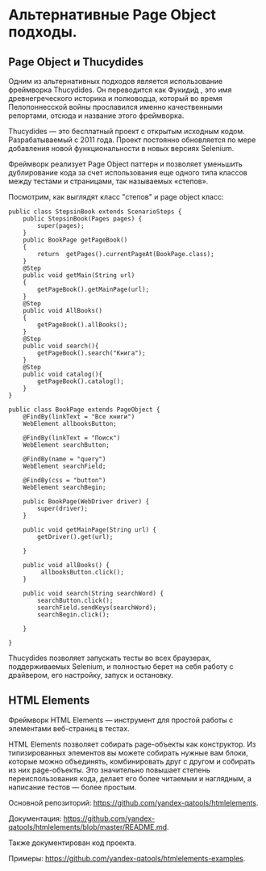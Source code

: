 # Альтернативные Page Object подходы.

## Page Object и Thucydides

Одним из альтернативных подходов является использование фреймворка Thucydides. Он переводится как Фукиди́д , это имя древнегреческого историка и полководца, который во время Пелопоннесской войны прославился именно качественными репортами, отсюда и название этого фреймворка.

Thucydides — это бесплатный проект с открытым исходным кодом. Разрабатываемый с 2011 года. Проект постоянно обновляется по мере добавления новой функциональности в новых версиях Selenium.

Фреймворк реализует Page Object паттерн и позволяет уменьшить дублирование кода за счет использования еще одного типа классов между тестами и страницами, так называемых «степов».

Посмотрим, как выглядят класс "степов" и page object класс:

    public class StepsinBook extends ScenarioSteps {
        public StepsinBook(Pages pages) {
            super(pages);
        }
        public BookPage getPageBook()
        {
            return  getPages().currentPageAt(BookPage.class);
        } 
        @Step
        public void getMain(String url)
        {
            getPageBook().getMainPage(url);
        } 
        @Step
        public void AllBooks()
        {
            getPageBook().allBooks();
        } 
        @Step
        public void search(){
            getPageBook().search("Книга");
        }
        @Step
        public void catalog(){
            getPageBook().catalog();
        }
    }
    
    public class BookPage extends PageObject {
        @FindBy(linkText = "Все книги")
        WebElement allbooksButton;
    
        @FindBy(linkText = "Поиск")
        WebElement searchButton;
    
        @FindBy(name = "query")
        WebElement searchField;
    
        @FindBy(css = "button")
        WebElement searchBegin;
        
        public BookPage(WebDriver driver) {
            super(driver);
        }
    
        public void getMainPage(String url) {
            getDriver().get(url);
    
        }
    
        public void allBooks() {
             allbooksButton.click();
        }
    
        public void search(String searchWord) {
            searchButton.click();
            searchField.sendKeys(searchWord);
            searchBegin.click();
    
        }

    }

Thucydides позволяет запускать тесты во всех браузерах, поддерживаемых Selenium, и полностью берет на себя работу с драйвером, его настройку, запуск и остановку. 

## HTML Elements

Фреймворк HTML Elements — инструмент для простой работы с элементами веб-страниц в тестах.

HTML Elements позволяет собирать page-объекты как конструктор. Из типизированных элементов вы можете собирать нужные вам блоки, которые можно объединять, комбинировать друг с другом и собирать из них page-объекты. Это значительно повышает степень переиспользования кода, делает его более читаемым и наглядным, а написание тестов — более простым.


Основной репозиторий: https://github.com/yandex-qatools/htmlelements.

Документация: https://github.com/yandex-qatools/htmlelements/blob/master/README.md.

Также документирован код проекта.

Примеры: https://github.com/yandex-qatools/htmlelements-examples.

